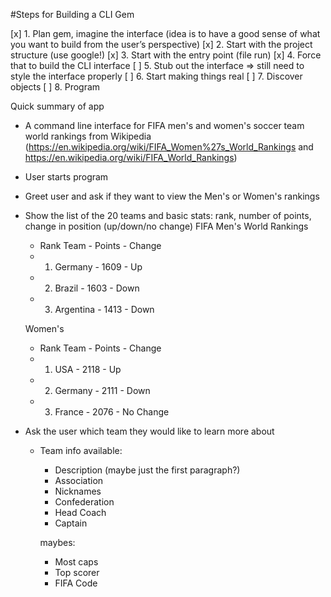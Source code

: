 #Steps for Building a CLI Gem

[x] 1. Plan gem, imagine the interface (idea is to have a good sense of what you want to build from the user’s perspective)
[x] 2. Start with the project structure (use google!)
[x] 3. Start with the entry point (file run)
[x] 4. Force that to build the CLI interface
[ ] 5. Stub out the interface
  => still need to style the interface properly
[ ] 6. Start making things real
[ ] 7. Discover objects
[ ] 8. Program


Quick summary of app

+ A command line interface for FIFA men's and women's soccer team world rankings from Wikipedia (https://en.wikipedia.org/wiki/FIFA_Women%27s_World_Rankings and https://en.wikipedia.org/wiki/FIFA_World_Rankings)

+ User starts program

+ Greet user and ask if they want to view the Men's or Women's rankings

+ Show the list of the 20 teams and basic stats: rank, number of points, change in position (up/down/no change)
  FIFA Men's World Rankings
  + Rank   Team - Points - Change
  + 1.   Germany - 1609 - Up
  + 2.   Brazil - 1603 - Down
  + 3.   Argentina - 1413 - Down

  Women's
  + Rank   Team - Points - Change
  + 1.   USA - 2118 - Up
  + 2.   Germany - 2111 - Down
  + 3.   France - 2076 - No Change


+ Ask the user which team they would like to learn more about
  + Team info available:
    + Description (maybe just the first paragraph?)
    + Association
    + Nicknames
    + Confederation
    + Head Coach
    + Captain

    maybes:
    + Most caps
    + Top scorer
    + FIFA Code
